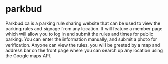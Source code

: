 # parkbud
Parkbud.ca is a parking rule sharing website that can be used to view the parking rules and signage from any location. It will feature a member page which will allow you to log in and submit the rules and times for public parking. You can enter the information manually, and submit a photo for verification. Anyone can view the rules, you will be greeted by a map and address bar on the front page where you can search up any location using the Google maps API.
